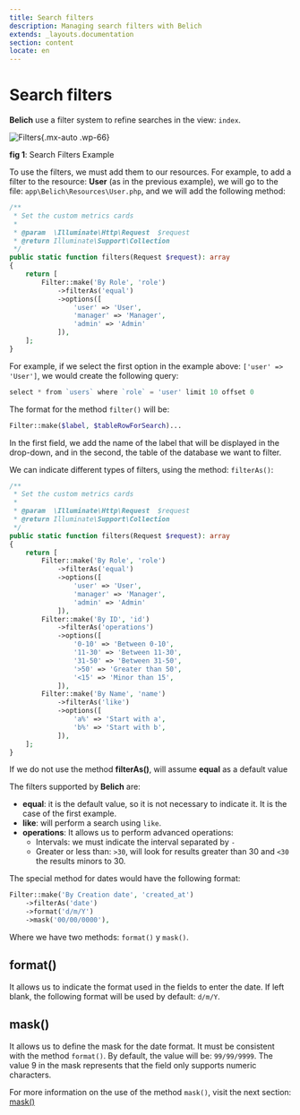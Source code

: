 ```yaml
---
title: Search filters
description: Managing search filters with Belich
extends: _layouts.documentation
section: content
locate: en
---
```


# Search filters

**Belich** use a filter system to refine searches in the view: `index`.

![Filters](../../../assets/images/filters.jpg){.mx-auto .wp-66}
<div id="legend"><b>fig 1</b>: Search Filters Example</div>

To use the filters, we must add them to our resources. For example, to add a filter to the resource: **User** (as in the previous example), we will go to the file: `app\Belich\Resources\User.php`, and we will add the following method:

```php
/**
 * Set the custom metrics cards
 *
 * @param  \Illuminate\Http\Request  $request
 * @return Illuminate\Support\Collection
 */
public static function filters(Request $request): array
{
    return [
        Filter::make('By Role', 'role')
            ->filterAs('equal')
            ->options([
                'user' => 'User',
                'manager' => 'Manager',
                'admin' => 'Admin'
            ]),
    ];
}
```

For example, if we select the first option in the example above: `['user' => 'User']`, we would create the following query: 

```php 
select * from `users` where `role` = 'user' limit 10 offset 0
```

The format for the method `filter()` will be:

```php 
Filter::make($label, $tableRowForSearch)...
```

In the first field, we add the name of the label that will be displayed in the drop-down, and in the second, the table of the database we want to filter.

We can indicate different types of filters, using the method: `filterAs()`:

```php
/**
 * Set the custom metrics cards
 *
 * @param  \Illuminate\Http\Request  $request
 * @return Illuminate\Support\Collection
 */
public static function filters(Request $request): array
{
    return [
        Filter::make('By Role', 'role')
            ->filterAs('equal')
            ->options([
                'user' => 'User',
                'manager' => 'Manager',
                'admin' => 'Admin'
            ]),
        Filter::make('By ID', 'id')
            ->filterAs('operations')
            ->options([
                '0-10' => 'Between 0-10',
                '11-30' => 'Between 11-30',
                '31-50' => 'Between 31-50',
                '>50' => 'Greater than 50',
                '<15' => 'Minor than 15',
            ]),
        Filter::make('By Name', 'name')
            ->filterAs('like')
            ->options([
                'a%' => 'Start with a',
                'b%' => 'Start with b',
            ]),
    ];
}
```

<div class="alert info">If we do not use the method <strong>filterAs()</strong>, will assume <strong>equal</strong> as a default value</div>

The filters supported by **Belich** are:

- **equal**: it is the default value, so it is not necessary to indicate it. It is the case of the first example.
- **like**: will perform a search using `like`.
- **operations**: It allows us to perform advanced operations: 
    + Intervals: we must indicate the interval separated by `-` 
    + Greater or less than: `>30`, will look for results greater than 30 and `<30` the results minors to 30.

The special method for dates would have the following format:

```php
Filter::make('By Creation date', 'created_at')
    ->filterAs('date')
    ->format('d/m/Y')
    ->mask('00/00/0000'),
```

Where we have two methods: `format()` y `mask()`.

## format()

It allows us to indicate the format used in the fields to enter the date. If left blank, the following format will be used by default: `d/m/Y`.

## mask()

It allows us to define the mask for the date format. It must be consistent with the method `format()`. By default, the value will be: `99/99/9999`. The value 9 in the mask represents that the field only supports numeric characters. 

For more information on the use of the method `mask()`, visit the next section: [mask()](../fields/patterns)
